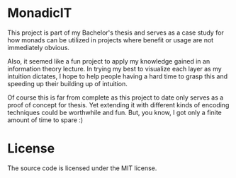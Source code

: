 MonadicIT
=========

This project is part of my Bachelor's thesis and serves as a case study for how monads can be utilized 
in projects where benefit or usage are not immediately obvious.

Also, it seemed like a fun project to apply my knowledge gained in an information theory lecture.
In trying my best to visualize each layer as my intuition dictates, I hope to help people having a 
hard time to grasp this and speeding up their building up of intuition.

Of course this is far from complete as this project to date only serves as a proof of concept for thesis.
Yet extending it with different kinds of encoding techniques could be worthwhile and fun. 
But, you know, I got only a finite amount of time to spare :)


License
=======

The source code is licensed under the MIT license.
